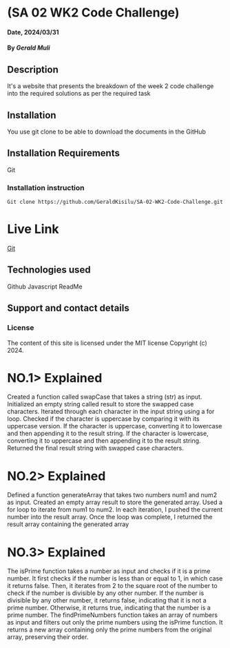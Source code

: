 # (SA 02 WK2 Code Challenge)

#### Date, 2024/03/31

#### By *Gerald Muli*

## Description
It's a website that presents the breakdown of the week 2 code challenge into the required solutions as per the required task

## Installation
You use git clone to be able to download the documents in the GitHub

## Installation Requirements
Git

### Installation instruction
```
Git clone https://github.com/GeraldKisilu/SA-02-WK2-Code-Challenge.git

```

# Live Link
[Git](https://github.com/GeraldKisilu/SA-02-WK2-Code-Challenge.git)

## Technologies used
Github
Javascript
ReadMe

## Support and contact details


### License
The content of this site is licensed under the MIT license
Copyright (c) 2024.




# NO.1> Explained
Created a function called swapCase that takes a string (str) as input.
Initialized an empty string called result to store the swapped case characters.
Iterated through each character in the input string using a for loop.
Checked if the character is uppercase by comparing it with its uppercase version.
If the character is uppercase, converting it to lowercase and then appending it to the result string.
If the character is lowercase, converting it to uppercase and  then appending it to the result string.
Returned the final result string with swapped case characters.



# NO.2> Explained
Defined a function generateArray that takes two numbers num1 and num2 as input.
Created an empty array result to store the generated array.
Used a for loop to iterate from num1 to num2.
In each iteration, I pushed the current number into the result array.
Once the loop was complete, I returned the result array containing the generated array

# NO.3> Explained
The isPrime function takes a number as input and checks if it is a prime number.
It first checks if the number is less than or equal to 1, in which case it returns false.
Then, it iterates from 2 to the square root of the number to check if the number is divisible by any other number.
If the number is divisible by any other number, it returns false, indicating that it is not a prime number.
Otherwise, it returns true, indicating that the number is a prime number.
The findPrimeNumbers function takes an array of numbers as input and filters out only the prime numbers using the isPrime function.
It returns a new array containing only the prime numbers from the original array, preserving their order.